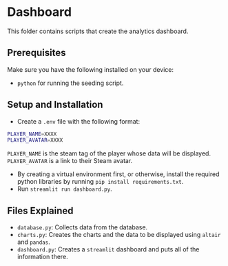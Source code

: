 # Dashboard
This folder contains scripts that create the analytics dashboard.


## Prerequisites
Make sure you have the following installed on your device:
- `python` for running the seeding script.

## Setup and Installation
- Create a `.env` file with the following format:
```bash
PLAYER_NAME=XXXX
PLAYER_AVATAR=XXXX
```
`PLAYER_NAME` is the steam tag of the player whose data will be displayed.
`PLAYER_AVATAR` is a link to their Steam avatar.

- By creating a virtual environment first, or otherwise, install the required python libraries by running `pip install requirements.txt`.
- Run `streamlit run dashboard.py`.

## Files Explained
- `database.py`: Collects data from the database.
- `charts.py`: Creates the charts and the data to be displayed using `altair` and `pandas`.
- `dashboard.py`: Creates a `streamlit` dashboard and puts all of the information there.


